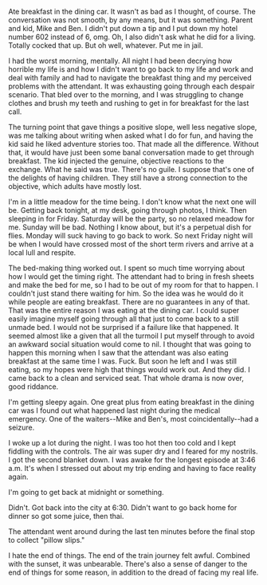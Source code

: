 Ate breakfast in the dining car. It wasn't as bad as I thought, of course. The conversation was not smooth, by any means, but it was something. Parent and kid, Mike and Ben. I didn't put down a tip and I put down my hotel number 602 instead of 6, omg. Oh, I also didn't ask what he did for a living. Totally cocked that up. But oh well, whatever. Put me in jail.

I had the worst morning, mentally. All night I had been decrying how horrible my life is and how I didn't want to go back to my life and work and deal with family and had to navigate the breakfast thing and my perceived problems with the attendant. It was exhausting going through each despair scenario. That bled over to the morning, and I was struggling to change clothes and brush my teeth and rushing to get in for breakfast for the last call.

The turning point that gave things a positive slope, well less negative slope, was me talking about writing when asked what I do for fun, and having the kid said he liked adventure stories too. That made all the difference. Without that, it would have just been some banal conversation made to get through breakfast. The kid injected the genuine, objective reactions to the exchange. What he said was true. There's no guile. I suppose that's one of the delights of having children. They still have a strong connection to the objective, which adults have mostly lost.

I'm in a little meadow for the time being. I don't know what the next one will be. Getting back tonight, at my desk, going through photos, I think. Then sleeping in for Friday. Saturday will be the party, so no relaxed meadow for me. Sunday will be bad. Nothing I know about, but it's a perpetual dish for flies. Monday will suck having to go back to work. So next Friday night will be when I would have crossed most of the short term rivers and arrive at a local lull and respite.

The bed-making thing worked out. I spent so much time worrying about how I would get the timing right. The attendant had to bring in fresh sheets and make the bed for me, so I had to be out of my room for that to happen. I couldn't just stand there waiting for him. So the idea was he would do it while people are eating breakfast. There are no guarantees in any of that. That was the entire reason I was eating at the dining car. I could super easily imagine myself going through all that just to come back to a still unmade bed. I would not be surprised if a failure like that happened. It seemed almost like a given that all the turmoil I put myself through to avoid an awkward social situation would come to nil. I thought that was going to happen this morning when I saw that the attendant was also eating breakfast at the same time I was. Fuck. But soon he left and I was still eating, so my hopes were high that things would work out. And they did. I came back to a clean and serviced seat. That whole drama is now over, good riddance.

I'm getting sleepy again. One great plus from eating breakfast in the dining car was I found out what happened last night during the medical emergency. One of the waiters--Mike and Ben's, most coincidentally--had a seizure.

I woke up a lot during the night. I was too hot then too cold and I kept fiddling with the controls. The air was super dry and I feared for my nostrils. I got the second blanket down. I was awake for the longest episode at 3:46 a.m. It's when I stressed out about my trip ending and having to face reality again.

I'm going to get back at midnight or something.

Didn't. Got back into the city at 6:30. Didn't want to go back home for dinner so got some juice, then thai.

The attendant went around during the last ten minutes before the final stop to collect "pillow slips."

I hate the end of things. The end of the train journey felt awful. Combined with the sunset, it was unbearable. There's also a sense of danger to the end of things for some reason, in addition to the dread of facing my real life.
